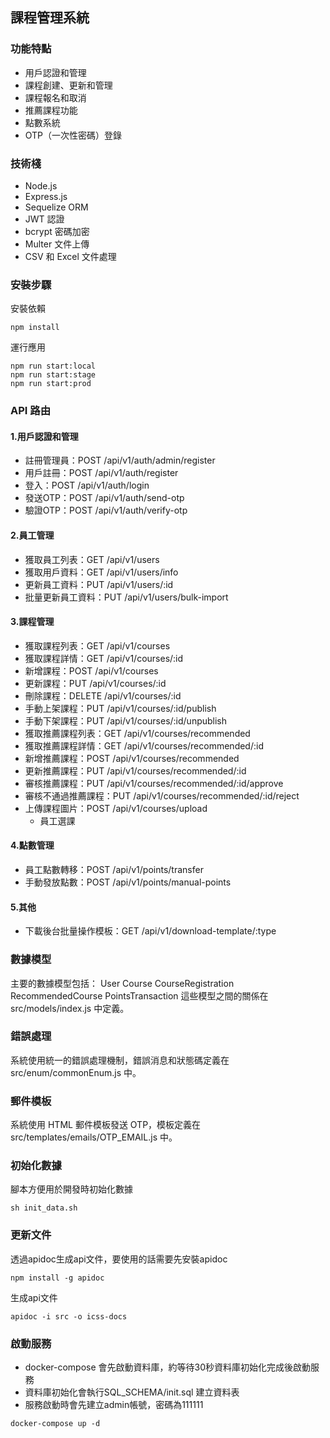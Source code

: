 ## 課程管理系統

### 功能特點
- 用戶認證和管理
- 課程創建、更新和管理
- 課程報名和取消
- 推薦課程功能
- 點數系統
- OTP（一次性密碼）登錄

### 技術棧
- Node.js
- Express.js
- Sequelize ORM
- JWT 認證
- bcrypt 密碼加密
- Multer 文件上傳
- CSV 和 Excel 文件處理

### 安裝步驟

安裝依賴
```
npm install
```

運行應用
```
npm run start:local
npm run start:stage
npm run start:prod
```

### API 路由
#### 1.用戶認證和管理
- 註冊管理員：POST /api/v1/auth/admin/register
- 用戶註冊：POST /api/v1/auth/register
- 登入：POST /api/v1/auth/login
- 發送OTP：POST /api/v1/auth/send-otp
- 驗證OTP：POST /api/v1/auth/verify-otp
  
#### 2.員工管理
- 獲取員工列表：GET /api/v1/users
- 獲取用戶資料：GET /api/v1/users/info
- 更新員工資料：PUT /api/v1/users/:id
- 批量更新員工資料：PUT /api/v1/users/bulk-import
  
#### 3.課程管理
- 獲取課程列表：GET /api/v1/courses
- 獲取課程詳情：GET /api/v1/courses/:id
- 新增課程：POST /api/v1/courses
- 更新課程：PUT /api/v1/courses/:id
- 刪除課程：DELETE /api/v1/courses/:id
- 手動上架課程：PUT /api/v1/courses/:id/publish
- 手動下架課程：PUT /api/v1/courses/:id/unpublish
- 獲取推薦課程列表：GET /api/v1/courses/recommended
- 獲取推薦課程詳情：GET /api/v1/courses/recommended/:id
- 新增推薦課程：POST /api/v1/courses/recommended
- 更新推薦課程：PUT /api/v1/courses/recommended/:id
- 審核推薦課程：PUT /api/v1/courses/recommended/:id/approve
- 審核不通過推薦課程：PUT /api/v1/courses/recommended/:id/reject
- 上傳課程圖片：POST /api/v1/courses/upload
  - 員工選課
#### 4.點數管理
- 員工點數轉移：POST /api/v1/points/transfer
- 手動發放點數：POST /api/v1/points/manual-points

#### 5.其他
- 下載後台批量操作模板：GET /api/v1/download-template/:type



### 數據模型
主要的數據模型包括：
User
Course
CourseRegistration
RecommendedCourse
PointsTransaction
這些模型之間的關係在 src/models/index.js 中定義。

### 錯誤處理
系統使用統一的錯誤處理機制，錯誤消息和狀態碼定義在 src/enum/commonEnum.js 中。

### 郵件模板
系統使用 HTML 郵件模板發送 OTP，模板定義在 src/templates/emails/OTP_EMAIL.js 中。

### 初始化數據
腳本方便用於開發時初始化數據
``` shell
sh init_data.sh
```
### 更新文件
透過apidoc生成api文件，要使用的話需要先安裝apidoc
``` shell
npm install -g apidoc
```
生成api文件
``` shell
apidoc -i src -o icss-docs
```

### 啟動服務
- docker-compose 會先啟動資料庫，約等待30秒資料庫初始化完成後啟動服務
- 資料庫初始化會執行SQL_SCHEMA/init.sql 建立資料表
- 服務啟動時會先建立admin帳號，密碼為111111
``` shell
docker-compose up -d
```
